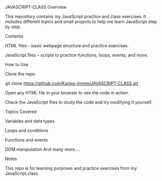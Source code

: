JAVASCRIPT-CLASS
Overview

This repository contains my JavaScript practice and class exercises. It includes different topics and small projects to help me learn JavaScript step by step.

Contents

HTML files – basic webpage structure and practice exercises.

JavaScript files – scripts to practice functions, loops, events, and more.

How to Use

Clone the repo:

git clone https://github.com/Kaitesi-Immie/JAVASCRIPT-CLASS.git


Open any HTML file in your browser to see the code in action.

Check the JavaScript files to study the code and try modifying it yourself.

Topics Covered

Variables and data types

Loops and conditions

Functions and events

DOM manipulation
And many more....

Notes

This repo is for learning purposes and practice exercises from my JavaScript class.
